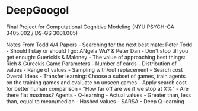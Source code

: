 # DeepGoogol
Final Project for Computational Cognitive Modeling (NYU PSYCH-GA 3405.002 / DS-GS 3001.005)

Notes From Todd 4/4
    Papers
        - Searching for the next best mate: Peter Todd
        - Should I stay or should I go: ANgela Wu? & Peter Dan
        - Don't stop till you get enough: Guerickis & Maloney
        - The value of approaching best things: Rich & Gureckis
    Game Parameters
        - Number of cards 
        - Distribution of values
        - Range of values
        - Sampling with/out replacement
        - Search cost
    Overall Ideas
        - Transfer learning: Choose a subset of games, train agents on the training games and evaluate on unseen games
        - Apply search cost for better human comparison
        - "How far off are we if we stop at X%"
        - Are there flat maximas?
    Agents
        - Q-learning
            - Actual values
            - Greater than, less than, equal to mean/median
            - Hashed values
        - SARSA
        - Deep Q-learning
        